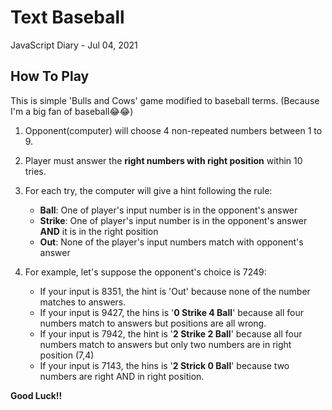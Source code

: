 # Text Baseball 
JavaScript Diary - Jul 04, 2021

##  How To Play
This is simple 'Bulls and Cows' game modified to baseball terms. (Because I'm a big fan of baseball😂😂)
  
  1. Opponent(computer) will choose 4 non-repeated numbers between 1 to 9. 
  2. Player must answer the **right numbers with right position** within 10 tries.  
  3. For each try, the computer will give a hint following the rule:
      - **Ball**: One of player's input number is in the opponent's answer
      - **Strike**: One of player's input number is in the opponent's answer **AND** it is in the right position
      - **Out**: None of the player's input numbers match with opponent's answer
 
  4. For example, let's suppose the opponent's choice is 7249:
      - If your input is 8351, the hint is 'Out' because none of the number matches to answers.
      - If your input is 9427, the hins is '**0 Strike 4 Ball**' because all four numbers match to answers but positions are all wrong.
      - If your input is 7942, the hint is '**2 Strike 2 Ball**' because all four numbers match to answers but only two numbers are in right position (7,4)
      - If your input is 7143, the hins is '**2 Strick 0 Ball**' because two numbers are right AND in right position.
      
**Good Luck!!**



 
  

